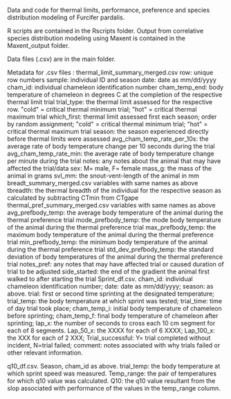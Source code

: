 Data and code for thermal limits, performance, preference and species distribution modeling of Furcifer pardalis.

R scripts are contained in the Rscripts folder. Output from correlative species distribution modeling using Maxent is contained in the Maxent_output folder.

Data files (.csv) are in the main folder.

Metadata for .csv files :
thermal_limit_summary_merged.csv row: unique row numbers sample: individual ID and season date: date as mm/dd/yyyy cham_id: individual chameleon identification number cham_temp_end: body temperature of chameleon in degrees C at the completion of the respective thermal limit trial trial_type: the thermal limit assessed for the respective row. "cold" = critical thermal minimum trial; "hot" = critical thermal maximum trial which_first: thermal limit assessed first each season; order by random assignment; "cold" = critical thermal minimum trial; "hot" = critical thermal maximum trial season: the season experienced directly before thermal limits were assessed avg_cham_temp_rate_per_10s: the average rate of body temperature change per 10 seconds during the trial avg_cham_temp_rate_min: the average rate of body temperature change per minute during the trial notes: any notes about the animal that may have affected the trial/data sex: M= male, F= female mass_g: the mass of the animal in grams svl_mm: the snout-vent-length of the animal in mm
breadt_summary_merged.csv variables with same names as above tbreadth: the thermal breadth of the individual for the respective season as calculated by subtracting CTmin from CTgape
thermal_pref_summary_merged.csv variables with same names as above avg_prefbody_temp: the average body temperature of the animal during the thermal preference trial mode_prefbody_temp: the mode body temperature of the animal during the thermal preference trial max_prefbody_temp: the maximum body temperature of the animal during the thermal preference trial min_prefbody_temp: the minimum body temperature of the animal during the thermal preference trial std_dev_prefbody_temp: the standard deviation of body temperatures of the animal during the thermal preference trial notes_pref: any notes that may have affected trial or caused duration of trial to be adjusted side_started: the end of the gradient the animal first walked to after starting the trial
Sprint_df.csv. cham_id: individual chameleon identification number; date: date as mm/dd/yyyy; season: as above. trial: first or second time sprinting at the designated temperature; trial_temp: the body temperature at which sprint was tested; trial_time: time of day trial took place; cham_temp_i: initial body temperature of chameleon before sprinting; cham_temp_f: final body temperature of chameleon after sprinting; lap_x: the number of seconds to cross each 10 cm segment for each of 8 segments. Lap_50_x: the XXXX for each of 6 XXXX; Lap_100_x: the XXX for each of 2 XXX; Trial_successful: Y= trial completed without incident, N=trial failed; comment: notes associated with why trials failed or other relevant information.

q10_df.csv. Season, cham_id as above. trial_temp: the body temperature at which sprint speed was measured. Temp_range: the pair of temperatures for which q10 value was calculated. Q10: the q10 value resultant from the slop associated with performance of the values in the temp_range column.

